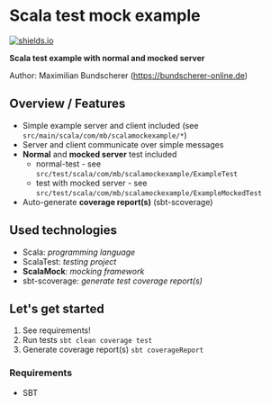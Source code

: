 # Scala test mock example

[![shields.io](http://img.shields.io/badge/license-Apache2-blue.svg)](http://www.apache.org/licenses/LICENSE-2.0.txt)

**Scala test example with normal and mocked server**

Author: Maximilian Bundscherer (https://bundscherer-online.de)

## Overview / Features
- Simple example server and client included (see ``src/main/scala/com/mb/scalamockexample/*``)
- Server and client communicate over simple messages
- **Normal** and **mocked server** test included
    - normal-test - see ``src/test/scala/com/mb/scalamockexample/ExampleTest``
    - test with mocked server - see ``src/test/scala/com/mb/scalamockexample/ExampleMockedTest``
- Auto-generate **coverage report(s)** (sbt-scoverage)
    
## Used technologies
- Scala: *programming language*
- ScalaTest: *testing project*
- **ScalaMock**: *mocking framework*
- sbt-scoverage: *generate test coverage report(s)*

## Let's get started
1. See requirements!
2. Run tests ``sbt clean coverage test``
3. Generate coverage report(s) ``sbt coverageReport``

### Requirements
- SBT